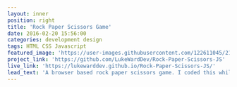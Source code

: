 ```yaml
---
layout: inner
position: right
title: 'Rock Paper Scissors Game'
date: 2016-02-20 15:56:00
categories: development design
tags: HTML CSS Javascript
featured_image: 'https://user-images.githubusercontent.com/122611045/216107884-e93be4d6-a9dc-4cec-9472-3838feea4720.png'
project_link: 'https://github.com/LukeWardDev/Rock-Paper-Scissors-JS'
live_link: 'https://lukewarddev.github.io/Rock-Paper-Scissors-JS/'
lead_text: 'A browser based rock paper scissors game. I coded this whilst following the foundations path from theodinproject.'
---
```

